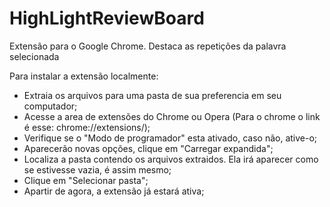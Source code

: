 # HighLightReviewBoard
Extensão para o Google Chrome. Destaca as repetições da palavra selecionada

Para instalar a extensão localmente:
 - Extraia os arquivos para uma pasta de sua preferencia em seu computador;
 - Acesse a area de extensões do Chrome ou Opera (Para o chrome o link é esse: chrome://extensions/);
 - Verifique se o "Modo de programador" esta ativado, caso não, ative-o;
 - Aparecerão novas opções, clique em "Carregar expandida";
 - Localiza a pasta contendo os arquivos extraidos. Ela irá aparecer como se estivesse vazia, é assim mesmo;
 - Clique em "Selecionar pasta";
 - Apartir de agora, a extensão já estará ativa; 
